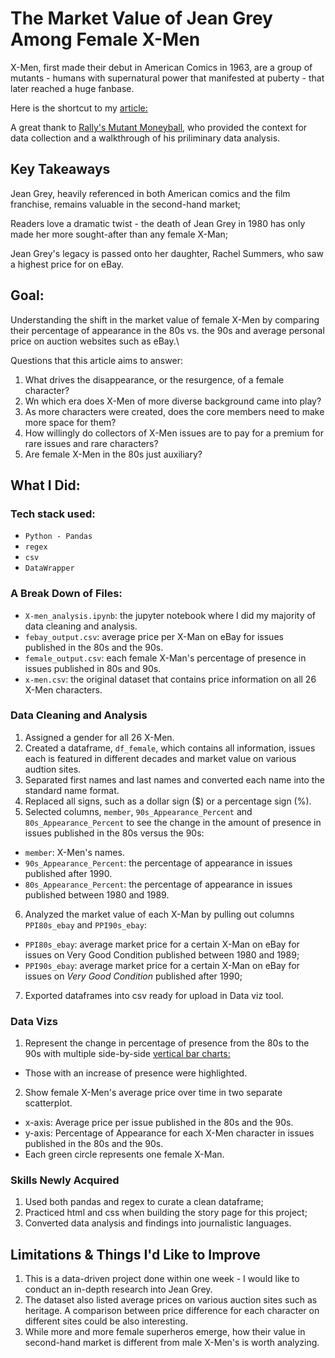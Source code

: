 # The Market Value of Jean Grey Among Female X-Men
X-Men, first made their debut in American Comics in 1963, are a group of mutants - humans with supernatural power that manifested at puberty - that later reached a huge fanbase. 

Here is the shortcut to my [article:](https://yatingw24.github.io/X-men/)

A great thank to [Rally's Mutant Moneyball](https://github.com/EliCash82/mutantmoneyball/tree/main?tab=readme-ov-file), who provided the context for data collection and a walkthrough of his priliminary data analysis.

## Key Takeaways
Jean Grey, heavily referenced in both American comics and the film franchise, remains valuable in the second-hand market;

Readers love a dramatic twist - the death of Jean Grey in 1980 has only made her more sought-after than any female X-Man;

Jean Grey's legacy is passed onto her daughter, Rachel Summers, who saw a highest price for on eBay. 

## Goal:
Understanding the shift in the market value of female X-Men by comparing their percentage of appearance in the 80s vs. the 90s and average personal price on auction websites such as eBay.\

Questions that this article aims to answer:
1. What drives the disappearance, or the resurgence, of a female character?
2. Wn which era does X-Men of more diverse background came into play?
3. As more characters were created, does the core members need to make more space for them?
4. How willingly do collectors of X-Men issues are to pay for a premium for rare issues and rare characters?
5. Are female X-Men in the 80s just auxiliary?

## What I Did:
### Tech stack used:
 - `Python - Pandas`
 - `regex`
 - `csv`
 - `DataWrapper`

### A Break Down of Files:
 - `X-men_analysis.ipynb`: the jupyter notebook where I did my majority of data cleaning and analysis.
 - `febay_output.csv`: average price per X-Man on eBay for issues published in the 80s and the 90s. 
 - `female_output.csv`: each female X-Man's percentage of presence in issues published in 80s and 90s.
 - `x-men.csv`: the original dataset that contains price information on all 26 X-Men characters. 

### Data Cleaning and Analysis 
1. Assigned a gender for all 26 X-Men.
2. Created a dataframe, `df_female`, which contains all information, issues each is featured in different decades and market value on various audtion sites.
3. Separated first names and last names and converted each name into the standard name format.
4. Replaced all signs, such as a dollar sign ($) or a percentage sign (%).
5. Selected columns, `member`, `90s_Appearance_Percent` and `80s_Appearance_Percent` to see the change in the amount of presence in issues published in the 80s versus the 90s:

- `member`: X-Men's names.
- `90s_Appearance_Percent`: the percentage of appearance in issues published after 1990.
- `80s_Appearance_Percent`: the percentage of appearance in issues published between 1980 and 1989.

6. Analyzed the market value of each X-Man by pulling out columns `PPI80s_ebay` and `PPI90s_ebay`:

- `PPI80s_ebay`: average market price for a certain X-Man on eBay for issues on Very Good Condition published between 1980 and 1989;
- `PPI90s_ebay`: average market price for a certain X-Man on eBay for issues on _Very Good Condition_ published after 1990;

7. Exported dataframes into csv ready for upload in Data viz tool.

### Data Vizs 
1. Represent the change in percentage of presence from the 80s to the 90s with multiple side-by-side <ins>vertical bar charts:
- Those with an increase of presence were highlighted.

2. Show female X-Men's average price over time in two separate scatterplot.
- x-axis: Average price per issue published in the 80s and the 90s. 
- y-axis: Percentage of Appearance for each X-Men character in issues published in the 80s and the 90s. 
- Each green circle represents one female X-Man. 

### Skills Newly Acquired
1. Used both pandas and regex to curate a clean dataframe;
2. Practiced html and css when building the story page for this project;
3. Converted data analysis and findings into journalistic languages.

## Limitations & Things I'd Like to Improve
1. This is a data-driven project done within one week - I would like to conduct an in-depth research into Jean Grey.
2. The dataset also listed average prices on various auction sites such as heritage. A comparison between price difference for each character on different sites could be also interesting. 
3. While more and more female superheros emerge, how their value in second-hand market is different from male X-Men's is worth analyzing. 